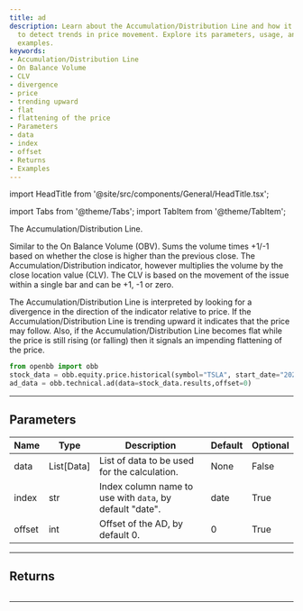 ```yaml
---
title: ad
description: Learn about the Accumulation/Distribution Line and how it is interpreted
  to detect trends in price movement. Explore its parameters, usage, and see code
  examples.
keywords:
- Accumulation/Distribution Line
- On Balance Volume
- CLV
- divergence
- price
- trending upward
- flat
- flattening of the price
- Parameters
- data
- index
- offset
- Returns
- Examples
---
```


import HeadTitle from '@site/src/components/General/HeadTitle.tsx';

<HeadTitle title="technical /ad - Reference | OpenBB Platform Docs" />

<!-- markdownlint-disable MD012 MD031 MD033 -->

import Tabs from '@theme/Tabs';
import TabItem from '@theme/TabItem';

The Accumulation/Distribution Line.

Similar to the On Balance Volume (OBV).
Sums the volume times +1/-1 based on whether the close is higher than the previous
close. The Accumulation/Distribution indicator, however multiplies the volume by the
close location value (CLV). The CLV is based on the movement of the issue within a
single bar and can be +1, -1 or zero.


The Accumulation/Distribution Line is interpreted by looking for a divergence in
the direction of the indicator relative to price. If the Accumulation/Distribution
Line is trending upward it indicates that the price may follow. Also, if the
Accumulation/Distribution Line becomes flat while the price is still rising (or falling)
then it signals an impending flattening of the price.
```python
from openbb import obb
stock_data = obb.equity.price.historical(symbol="TSLA", start_date="2023-01-01", provider="fmp")
ad_data = obb.technical.ad(data=stock_data.results,offset=0)
```


---

## Parameters

<Tabs>
<TabItem value="standard" label="Standard">

| Name | Type | Description | Default | Optional |
| ---- | ---- | ----------- | ------- | -------- |
| data | List[Data] | List of data to be used for the calculation. | None | False |
| index | str | Index column name to use with `data`, by default "date". | date | True |
| offset | int | Offset of the AD, by default 0. | 0 | True |
</TabItem>

</Tabs>

---

## Returns

```python wordwrap

```

---

